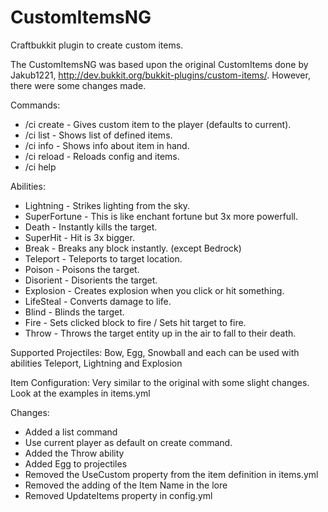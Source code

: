 CustomItemsNG
=============

Craftbukkit plugin to create custom items.


The CustomItemsNG was based upon the original CustomItems done by Jakub1221,
http://dev.bukkit.org/bukkit-plugins/custom-items/.  However, there were
some changes made.

Commands: 
- /ci create <item name> <player> - Gives custom item to the player
                                (defaults to current).
- /ci list                       -  Shows list of defined items.
- /ci info                       -  Shows info about item in hand.
- /ci reload                     -  Reloads config and items.
- /ci help

Abilities: 
- Lightning - Strikes lighting from the sky.
- SuperFortune - This is like enchant fortune but 3x more powerfull.
- Death - Instantly kills the target.
- SuperHit - Hit is 3x bigger.
- Break - Breaks any block instantly. (except Bedrock)
- Teleport - Teleports to target location.
- Poison - Poisons the target.
- Disorient - Disorients the target.
- Explosion - Creates explosion when you click or hit something.
- LifeSteal - Converts damage to life.
- Blind - Blinds the target.
- Fire - Sets clicked block to fire / Sets hit target to fire.
- Throw - Throws the target entity up in the air to fall to their death.

Supported Projectiles: 
Bow, Egg, Snowball
and each can be used with abilities Teleport, Lightning and Explosion

Item Configuration:
Very similar to the original with some slight changes.  Look at the examples in items.yml

Changes:
- Added a list command
- Use current player as default on create command.
- Added the Throw ability
- Added Egg to projectiles
- Removed the UseCustom property from the item definition in items.yml 
- Removed the adding of the Item Name in the lore
- Removed UpdateItems property in config.yml 

